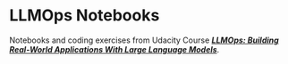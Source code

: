 # LLMOps Notebooks
Notebooks and coding exercises from Udacity Course _**[LLMOps: Building Real-World Applications With Large Language Models](https://www.udacity.com/course/building-real-world-applications-with-large-language-models--cd13455)**_. 
